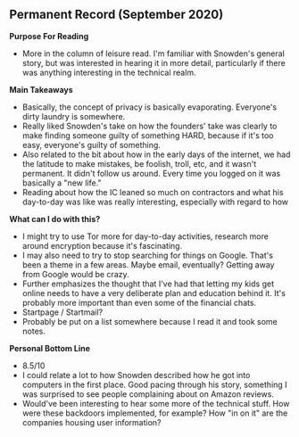 ## Permanent Record (September 2020)
**Purpose For Reading**
- More in the column of leisure read. I'm familiar with Snowden's general story, but was interested in hearing it in more detail, particularly if there was anything interesting in the technical realm.
 
**Main Takeaways**
- Basically, the concept of privacy is basically evaporating. Everyone's dirty laundry is somewhere.
- Really liked Snowden's take on how the founders' take was clearly to make finding someone guilty of something HARD, because if it's too easy, everyone's guilty of something.
- Also related to the bit about how in the early days of the internet, we had the latitude to make mistakes, be foolish, troll, etc, and it wasn't permanent. It didn't follow us around. Every time you logged on it was basically a "new life."
- Reading about how the IC leaned so much on contractors and what his day-to-day was like was really interesting, especially with regard to how 

**What can I do with this?**
- I might try to use Tor more for day-to-day activities, research more around encryption because it's fascinating.
- I may also need to try to stop searching for things on Google. That's been a theme in a few areas. Maybe email, eventually? Getting away from Google would be crazy.
- Further emphasizes the thought that I've had that letting my kids get online needs to have a very deliberate plan and education behind it. It's probably more important than even some of the financial chats.
- Startpage / Startmail?
- Probably be put on a list somewhere because I read it and took some notes.

**Personal Bottom Line**
- 8.5/10
- I could relate a lot to how Snowden described how he got into computers in the first place. Good pacing through his story, something I was surprised to see people complaining about on Amazon reviews.
- Would've been interesting to hear some more of the technical stuff. How were these backdoors implemented, for example? How "in on it" are the companies housing user information?
<!--stackedit_data:
eyJoaXN0b3J5IjpbMjA1MjExOTk0LDk2NDgwMzc2NiwxMDMxNj
I5NzEzLC0xNDIxODY4NzQxLDc1NDY4MDI4XX0=
-->